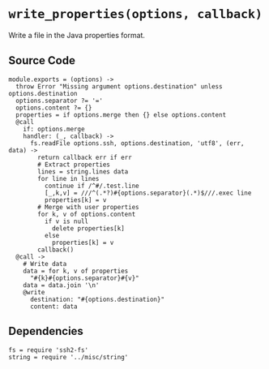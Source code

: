 
# `write_properties(options, callback)`

Write a file in the Java properties format.

## Source Code

    module.exports = (options) ->
      throw Error "Missing argument options.destination" unless options.destination
      options.separator ?= '='
      options.content ?= {}
      properties = if options.merge then {} else options.content
      @call
        if: options.merge
        handler: (_, callback) ->
          fs.readFile options.ssh, options.destination, 'utf8', (err, data) ->
            return callback err if err
            # Extract properties
            lines = string.lines data
            for line in lines
              continue if /^#/.test.line
              [_,k,v] = ///^(.*?)#{options.separator}(.*)$///.exec line
              properties[k] = v
            # Merge with user properties
            for k, v of options.content
              if v is null
                delete properties[k]
              else
                properties[k] = v
            callback()
      @call ->
        # Write data
        data = for k, v of properties
          "#{k}#{options.separator}#{v}"
        data = data.join '\n'
        @write
          destination: "#{options.destination}"
          content: data

## Dependencies

    fs = require 'ssh2-fs'
    string = require '../misc/string'
